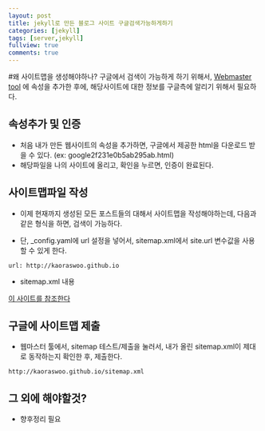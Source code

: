 ```yaml
---
layout: post
title: jekyll로 만든 블로그 사이트 구글검색가능하게하기
categories: [jekyll]
tags: [server,jekyll]
fullview: true
comments: true
---
```


#왜 사이트맵을 생성해야하나?
구글에서 검색이 가능하게 하기 위해서, [Webmaster tool](https://www.google.com/webmasters/tools) 에 속성을 추가한 후에, 해당사이트에 대한 정보를 구글측에 알리기 위해서 필요하다.

## 속성추가 및 인증

* 처음 내가 만든 웹사이트의 속성을 추가하면, 구글에서 제공한 html을 다운로드 받을 수 있다. (ex: google2f231e0b5ab295ab.html)
* 해당파일을 나의 사이트에 올리고, 확인을 누르면, 인증이 완료된다.

## 사이트맵파일 작성

* 이제 현재까지 생성된 모든 포스트들의 대해서 사이트맵을 작성해야하는데, 다음과 같은 형식을 하면, 검색이 가능하다.

* 단, _config.yaml에 url 설정을 넣어서, sitemap.xml에서 site.url 변수값을 사용할 수 있게 한다.

~~~
url: http://kaoraswoo.github.io
~~~

* sitemap.xml 내용

[이 사이트를 참조한다](http://joelglovier.com/writing/sitemaps-for-jekyll-sites/)


## 구글에 사이트맵 제출
* 웹마스터 툴에서, sitemap 테스트/제출을 눌러서, 내가 올린 sitemap.xml이 제대로 동작하는지 확인한 후, 제출한다.

```
http://kaoraswoo.github.io/sitemap.xml
```

## 그 외에 해야할것?
* 향후정리 필요